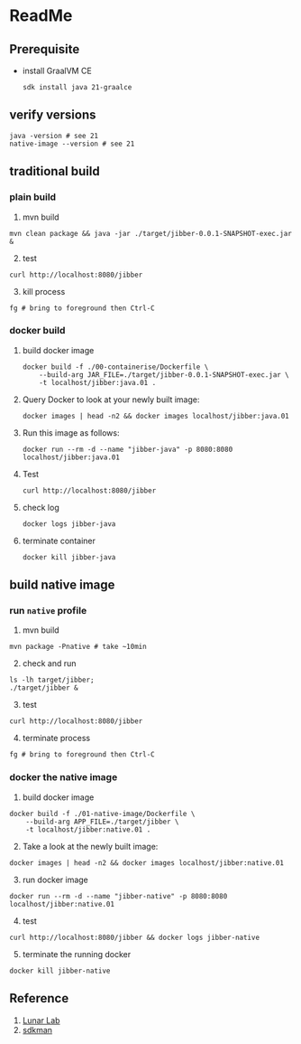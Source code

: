 # ReadMe

## Prerequisite

- install GraalVM CE
   ```shell
   sdk install java 21-graalce
   ```

## verify versions

```shell
java -version # see 21
native-image --version # see 21
```

## traditional build

### plain build

1. mvn build
```shell
mvn clean package && java -jar ./target/jibber-0.0.1-SNAPSHOT-exec.jar &
```

2. test

```shell
curl http://localhost:8080/jibber
```

3. kill process

```shell
fg # bring to foreground then Ctrl-C
```

### docker build

1. build docker image
    ```shell
    docker build -f ./00-containerise/Dockerfile \
        --build-arg JAR_FILE=./target/jibber-0.0.1-SNAPSHOT-exec.jar \
        -t localhost/jibber:java.01 .
    ```
2. Query Docker to look at your newly built image:
    ```shell
    docker images | head -n2 && docker images localhost/jibber:java.01
    ```

3. Run this image as follows:
    ```shell
    docker run --rm -d --name "jibber-java" -p 8080:8080 localhost/jibber:java.01
    ```
   
4. Test
    ```shell
    curl http://localhost:8080/jibber
    ```
   
5. check log
    ```shell
    docker logs jibber-java
    ```
   
6. terminate container
    ```shell
    docker kill jibber-java
    ```

## build native image

### run `native` profile

1. mvn build
```shell
mvn package -Pnative # take ~10min
```

2. check and run

```shell
ls -lh target/jibber;
./target/jibber &
```

3. test
```shell
curl http://localhost:8080/jibber
```

4. terminate process
```shell
fg # bring to foreground then Ctrl-C
```

### docker the native image

1. build docker image
```shell
docker build -f ./01-native-image/Dockerfile \
    --build-arg APP_FILE=./target/jibber \
    -t localhost/jibber:native.01 .
```

2. Take a look at the newly built image:
```shell
docker images | head -n2 && docker images localhost/jibber:native.01
```

3. run docker image
```shell
docker run --rm -d --name "jibber-native" -p 8080:8080 localhost/jibber:native.01
```

4. test
```shell
curl http://localhost:8080/jibber && docker logs jibber-native
```

5. terminate the running docker
```shell
docker kill jibber-native
```

## Reference

1. [Lunar Lab](https://luna.oracle.com/lab/fdfd090d-e52c-4481-a8de-dccecdca7d68/launch)
2. [sdkman](https://sdkman.io/)
